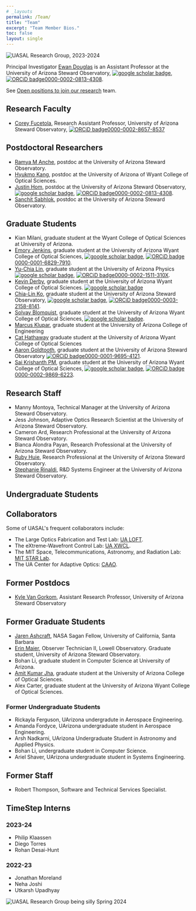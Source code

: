 ```yaml
---
# _layouts
permalink: /Team/
title: "Team"
excerpt: "Team Member Bios."
toc: false
layout: single
---
```


![UASAL Research Group, 2023-2024](/assets/group_photo-1.jpg)

Principal Investigator [Ewan Douglas](https://www.as.arizona.edu/people/faculty/ewan-douglas) is an Assistant Professor at the University of Arizona Steward Observatory, [![google scholar badge](https://img.shields.io/badge/Google%20Scholar-4285F4?style=for-the-badge&logo=google-scholar&logoColor=white)](https://scholar.google.com/citations?hl=en&user=-mwPSu8AAAAJ&view_op=list_works&sortby=pubdate), [![ORCiD badge](https://info.orcid.org/wp-content/uploads/2019/11/orcid_16x16.png)0000-0002-0813-4308](https://orcid.org/0000-0002-0813-4308).

See [Open positions to join our research](join.md) team.

## Research Faculty
- [Corey Fucetola](https://www.linkedin.com/in/corey-fucetola-ab3a101/), Research Assistant Professor, University of Arizona Steward Observatory, [![ORCiD badge](https://info.orcid.org/wp-content/uploads/2019/11/orcid_16x16.png)0000-0002-8657-8537](https://orcid.org/0000-0002-8657-8537)

## Postdoctoral Researchers
- [Ramya M Anche](https://www.linkedin.com/in/ramyamanjunath/), postdoc at the University of Arizona Steward Observatory.
- [Hyukmo Kang](https://scholar.google.com/citations?user=8-L3CegAAAAJ&hl=en), postdoc at the University of Arizona of Wyant College of Optical Sciences.
- [Justin Hom](https://www.linkedin.com/in/justin-hom-566317110), postdoc at the University of Arizona Steward Observatory, [![google scholar badge](https://img.shields.io/badge/Google%20Scholar-4285F4?style=for-the-badge&logo=google-scholar&logoColor=white)](https://scholar.google.com/citations?view_op=list_works&hl=en&user=MNv4whMAAAAJ), [![ORCiD badge](https://info.orcid.org/wp-content/uploads/2019/11/orcid_16x16.png)0000-0002-0813-4308](https://orcid.org/0000-0001-9994-2142).
- [Sanchit Sabhlok](https://orcid.org/0000-0002-8780-8226), postdoc at the University of Arizona Steward Observatory. 

## Graduate Students
- Kian Milani, graduate student at the Wyant College of Optical Sciences at University of Arizona.
- [Emory Jenkins](https://www.linkedin.com/in/emory-jenkins/), graduate student at the University of Arizona Wyant College of Optical Sciences, [![google scholar badge](https://img.shields.io/badge/Google%20Scholar-4285F4?style=for-the-badge&logo=google-scholar&logoColor=white)](https://scholar.google.com/citations?user=0Gs1L98AAAAJ&hl=en), [![ORCiD badge](https://info.orcid.org/wp-content/uploads/2019/11/orcid_16x16.png)0000-0001-6829-7910](https://orcid.org/0000-0001-6829-7910).
- [Yu-Chia Lin](https://dreamjade.github.io/yuchia/), graduate student at the University of Arizona Physics  [![google scholar badge](https://img.shields.io/badge/Google%20Scholar-4285F4?style=for-the-badge&logo=google-scholar&logoColor=white)](https://scholar.google.com/citations?user=uLe1uIsAAAAJ), [![ORCiD badge](https://info.orcid.org/wp-content/uploads/2019/11/orcid_16x16.png)0000-0002-1511-310X](https://orcid.org/0000-0002-1511-310X).
- [Kevin Derby](https://www.linkedin.com/in/derbyk/), graduate student at the University of Arizona Wyant College of Optical Sciences. [![google scholar badge](https://img.shields.io/badge/Google%20Scholar-4285F4?style=for-the-badge&logo=google-scholar&logoColor=white)](https://scholar.google.com/citations?user=Rtl6n80AAAAJ&hl=en&oi=ao)
- [Chia-Lin Ko](https://www.linkedin.com/in/chialinko/), graduate student at the University of Arizona Steward Observatory, [![google scholar badge](https://img.shields.io/badge/Google%20Scholar-4285F4?style=for-the-badge&logo=google-scholar&logoColor=white)](https://scholar.google.com/citations?user=unD0fd8AAAAJ&hl=en), [![ORCiD badge](https://info.orcid.org/wp-content/uploads/2019/11/orcid_16x16.png)0000-0003-2158-8141](https://orcid.org/0000-0003-2158-8141).
- [Solvay Blomquist](https://www.linkedin.com/in/solvay-blomquist-66b9231a6/), graduate student at the University of Arizona Wyant College of Optical Sciences, [![google scholar badge](https://img.shields.io/badge/Google%20Scholar-4285F4?style=for-the-badge&logo=google-scholar&logoColor=white)](https://scholar.google.com/citations?user=lB3LNXAAAAAJ&hl=en&oi=ao).
- [Marcus Klupar](https://www.linkedin.com/in/marcus-klupar-0937b7226/), graduate student at the University of Arizona College of Engineering
- [Cat Hathaway](https://www.linkedin.com/in/cathathaway?utm_source=share&utm_campaign=share_via&utm_content=profile&utm_medium=ios_app/) graduate student at the University of Arizona Wyant College of Optical Sciences
- [Aaron Goldtooth](https://www.linkedin.com/in/aaron-goldtooth/), graduate student at the University of Arizona Steward Observatory [![ORCiD badge](https://info.orcid.org/wp-content/uploads/2019/11/orcid_16x16.png)0000-0001-9695-4121](https://orcid.org/0000-0001-9695-4121).
- [Sai Krishanth PM](https://www.linkedin.com/in/sai-krishanth-pulikesi-mannan-30609872/), graduate student at the University of Arizona Wyant College of Optical Sciences, [![google scholar badge](https://img.shields.io/badge/Google%20Scholar-4285F4?style=for-the-badge&logo=google-scholar&logoColor=white)](https://scholar.google.com/citations?user=CTJFXX8AAAAJ&hl=en&oi=sra), [![ORCiD badge](https://info.orcid.org/wp-content/uploads/2019/11/orcid_16x16.png)0000-0002-9869-6223](https://orcid.org/0000-0002-9869-6223).
  
## Research Staff
- Manny Montoya, Technical Manager at the University of Arizona Steward Observatory.
- Jess Johnson, Adaptive Optics Research Scientist at the University of Arizona Steward Observatory.
- Cameron Ard, Research Professional at the University of Arizona Steward Observatory.
- Bianca Alondra Payan, Research Professional at the University of Arizona Steward Observatory.
- [Ruby Huie](https://www.linkedin.com/in/rubyhuie/), Research Professional at the University of Arizona Steward Observatory.
- [Stephanie Rinaldi](https://www.linkedin.com/in/stephanie-rinaldi-20013/), R&D Systems Engineer at the University of Arizona Steward Observatory.

## Undergraduate Students


## Collaborators 

Some of UASAL's frequent collaborators include: 

- The Large Optics Fabrication and Test Lab: [UA LOFT](http://www.loft.optics.arizona.edu/).
- The eXtreme-Wavefront Control Lab: [UA XWCL](https://xwcl.science).
- The MIT Space, Telecommunications, Astronomy, and Radiation Lab: [MIT STAR Lab](http://starlab.mit.edu/).
- The UA Center for Adaptive Optics: [CAAO](https://www.as.arizona.edu/CAAO).


## Former Postdocs
- [Kyle Van Gorkom](https://kvangorkom.github.io/), Assistant Research Professor, University of Arizona Steward Observatory

## Former Graduate Students
- [Jaren Ashcraft](https://jashcraf.github.io/), NASA Sagan Fellow, University of California, Santa Barbara
- [Erin Maier](https://www.linkedin.com/in/erinmaier/), Observer Technician II, Lowell Observatory. Graduate student, University of Arizona Steward Observatory.
- Bohan Li, graduate student in Computer Science at University of Arizona.
- [Amit Kumar Jha](https://www.linkedin.com/in/amit-kumar-jha-79b8a6110/), graduate student at the University of Arizona College of Optical Sciences.
- Alex Carter, graduate student at the University of Arizona Wyant College of Optical Sciences.


### Former Undergraduate Students
- Rickayla Ferguson, UArizona undergradute in Aerospace Engineering.
- Amanda Fordyce, UArizona undergraduate student in Aerospace Engineering.
- Arsh Nadkarni, UArizona Undergraduate Student in Astronomy and Applied Physics.
- Bohan Li, undergraduate student in Computer Science.
- Ariel Shaver, UArizona undergraduate student in Systems Engineering.

## Former Staff
- Robert Thompson, Software and Technical Services Specialist.


## TimeStep Interns

### 2023-24
- Philip Klaassen
- Diego Torres
- Rohan Desai-Hunt
### 2022-23
- Jonathan Moreland
- Neha Joshi
- Utkarsh Upadhyay

![UASAL Research Group being silly Spring 2024](/assets/group_photo-2.jpg)
